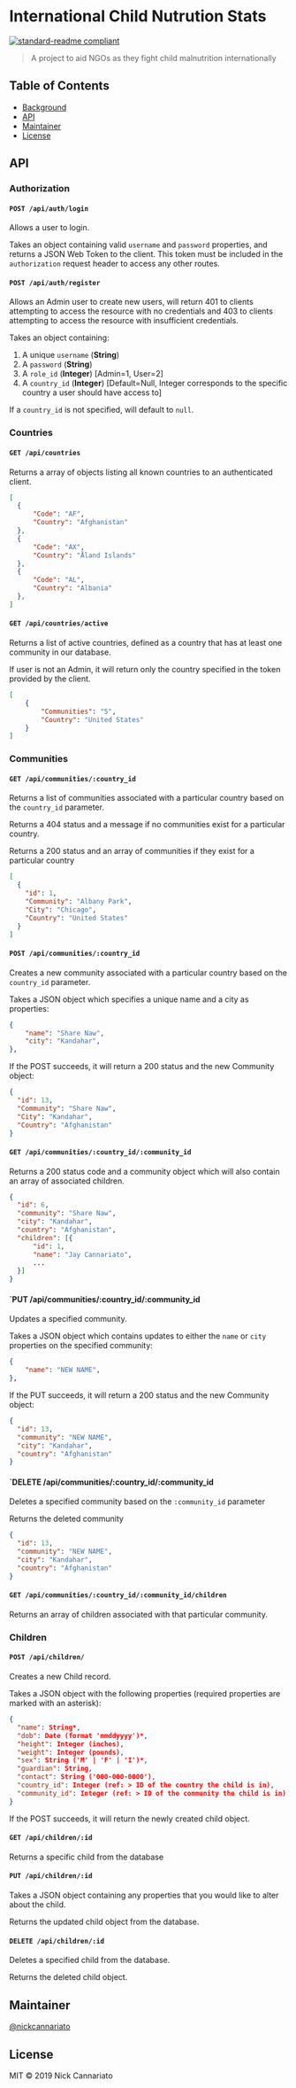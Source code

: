# International Child Nutrution Stats

[![standard-readme compliant](https://img.shields.io/badge/standard--readme-OK-green.svg?style=flat-square)](https://github.com/RichardLitt/standard-readme)

> A project to aid NGOs as they fight child malnutrition internationally

## Table of Contents

- [Background](#background)
- [API](#api)
- [Maintainer](#maintainer)
- [License](#license)


## API

### Authorization

#### `POST /api/auth/login`

Allows a user to login.

Takes an object containing valid `username` and `password` properties, and returns a JSON Web Token to the client. This token must be included in the `authorization` request header to access any other routes.

#### `POST /api/auth/register`

Allows an Admin user to create new users, will return 401 to clients attempting to access the resource with no credentials and 403 to clients attempting to access the resource with insufficient credentials.

Takes an object containing:

1. A unique `username` (**String**)
2. A `password` (**String**)
3. A `role_id` (**Integer**) [Admin=1, User=2]
4. A `country_id` (**Integer**) [Default=Null, Integer corresponds to the specific country a user should have access to]

If a `country_id` is not specified, will default to `null`.

### Countries

#### `GET /api/countries`

Returns a array of objects listing all known countries to an authenticated client.

```json
[
  {
      "Code": "AF",
      "Country": "Afghanistan"
  },
  {
      "Code": "AX",
      "Country": "Åland Islands"
  },
  {
      "Code": "AL",
      "Country": "Albania"
  },
]
```

#### `GET /api/countries/active`

Returns a list of active countries, defined as a country that has at least one community in our database.

If user is not an Admin, it will return only the country specified in the token provided by the client.

```json
[
    {
        "Communities": "5",
        "Country": "United States"
    }
]
```

### Communities

#### `GET /api/communities/:country_id`

Returns a list of communities associated with a particular country based on the `country_id` parameter.

Returns a 404 status and a message if no communities exist for a particular country.

Returns a 200 status and an array of communities if they exist for a particular country

```json
[
  {
    "id": 1,
    "Community": "Albany Park",
    "City": "Chicago",
    "Country": "United States"
  }
]
```

#### `POST /api/communities/:country_id`

Creates a new community associated with a particular country based on the `country_id` parameter.

Takes a JSON object which specifies a unique name and a city as properties:

```json
{
    "name": "Share Naw",
    "city": "Kandahar",
},
```

If the POST succeeds, it will return a 200 status and the new Community object:

```json
{
  "id": 13,
  "Community": "Share Naw",
  "City": "Kandahar",
  "Country": "Afghanistan"
}
```

#### `GET /api/communities/:country_id/:community_id`

Returns a 200 status code and a community object which will also contain an array of associated children.

```json
{
  "id": 6,
  "community": "Share Naw",
  "city": "Kandahar",
  "country": "Afghanistan",
  "children": [{
      "id": 1,
      "name": "Jay Cannariato",
      ...
  }]
}
```

#### `PUT /api/communities/:country_id/:community_id

Updates a specified community.

Takes a JSON object which contains updates to either the `name` or `city` properties on the specified community:

```json
{
    "name": "NEW NAME",
},
```

If the PUT succeeds, it will return a 200 status and the new Community object:

```json
{
  "id": 13,
  "community": "NEW NAME",
  "city": "Kandahar",
  "country": "Afghanistan"
}
```

#### `DELETE /api/communities/:country_id/:community_id

Deletes a specified community based on the `:community_id` parameter

Returns the deleted community

```json
{
  "id": 13,
  "community": "NEW NAME",
  "city": "Kandahar",
  "country": "Afghanistan"
}
```

#### `GET /api/communities/:country_id/:community_id/children`

Returns an array of children associated with that particular community.

### Children

#### `POST /api/children/`

Creates a new Child record.

Takes a JSON object with the following properties (required properties are marked with an asterisk):

```json
{
  "name": String*,
  "dob": Date (format 'mmddyyyy')*,
  "height": Integer (inches),
  "weight": Integer (pounds),
  "sex": String ('M' | 'F' | 'I')*,
  "guardian": String,
  "contact": String ('000-000-0000'),
  "country_id": Integer (ref: > ID of the country the child is in),
  "community_id": Integer (ref: > ID of the community the child is in)
}
```

If the POST succeeds, it will return the newly created child object.

#### `GET /api/children/:id`

Returns a specific child from the database

#### `PUT /api/children/:id`

Takes a JSON object containing any properties that you would like to alter about the child.

Returns the updated child object from the database.

#### `DELETE /api/children/:id`

Deletes a specified child from the database.

Returns the deleted child object.

## Maintainer

[@nickcannariato](https://github.com/nickcannariato)

## License

MIT © 2019 Nick Cannariato
